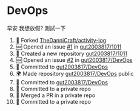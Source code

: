 # DevOps
早安 我想放假?
測試一下

<!--START_SECTION:activity-->
1. 🍴 Forked [TheDanniCraft/activity-log](https://github.com/TheDanniCraft/activity-log)
2. 🆕 Opened an issue [#1](https://github.com/gut2003817/1011/issues/1) in [gut2003817/1011](https://github.com/gut2003817/1011)
3. 🎉 Created a new repository [gut2003817/1011](https://github.com/gut2003817/1011)
4. 🆕 Opened an issue [#2](https://github.com/gut2003817/DevOps/issues/2) in [gut2003817/DevOps](https://github.com/gut2003817/DevOps)
5. 📝 Committed to [gut2003817/DevOps](https://github.com/gut2003817/DevOps/commit/f0b347fd5d720e7e8a2d378df37f57e5dcd4b1fd)
6. 🌍 Made repository [gut2003817/DevOps](https://github.com/gut2003817/DevOps) public
7. 📝 Committed to [gut2003817/DevOps](https://github.com/gut2003817/DevOps/commit/87e09c9e7d4ba37f292f579131ad35f87fbdfb59)
8. 📝 Committed to a private repo
9. 🔀 Merged a PR in a private repo
10. 📝 Committed to a private repo
<!--END_SECTION:activity-->            

